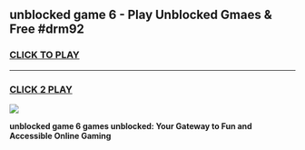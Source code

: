 
## unblocked game 6 - Play Unblocked Gmaes & Free #drm92
<h3>
<a href="https://news.freeplayer.one?title=unblocked_game_6&ref=03M">CLICK TO PLAY</a></h3>
<hr>

<h3>
<a href="https://news.freeplayer.one?title=unblocked_game_6&ref=03M">CLICK 2 PLAY</a>
  
</h3>

<a href="https://news.freeplayer.one?title=unblocked_game_6&ref=03M"><img src="https://clearcache.store/games.png"></a>


**unblocked game 6 games unblocked: Your Gateway to Fun and Accessible Online Gaming**
